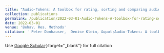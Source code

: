 ```yaml
---
title: "Audio-Tokens: A toolbox for rating, sorting and comparing audio samples in the browser"
collection: publications
permalink: /publication/2022-03-01-Audio-Tokens-A-toolbox-for-rating-sorting-and-comparing-audio-samples-in-the-browser
date: 2022-03-01
venue: 'Behav. Res. Methods'
citation: ' Peter Donhauser,  Denise Klein, &quot;Audio-Tokens: A toolbox for rating, sorting and comparing audio samples in the browser.&quot; Behav. Res. Methods, 2022.'
---
```

Use [Google Scholar](https://scholar.google.com/scholar?q=Audio+Tokens:+A+toolbox+for+rating,+sorting+and+comparing+audio+samples+in+the+browser){:target="_blank"} for full citation